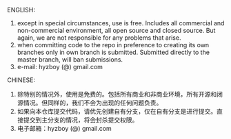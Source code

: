 ENGLISH:
1. except in special circumstances, use is free. Includes all commercial and non-commercial environment, all open source and closed source. But again, we are not responsible for any problems that arise.
2. when committing code to the repo in preference to creating its own branches only in own branch is submitted. Submitted directly to the master branch, will ban submissions.
3. e-mail: hyzboy (@) gmail.com

CHINESE:
1. 除特别的情况外，使用是免费的。包括所有商业和非商业环境，所有开源和闭源情况。但同样的，我们不会为出现的任何问题负责。
2. 如果向本仓库提交代码，请优先创建自有分支，仅在自有分支是进行提交。直接提交到主分支的情况，将会封杀提交权限。
3. 电子邮箱：hyzboy (@) gmail.com